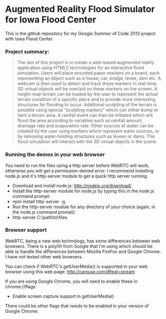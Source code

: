 Augmented Reality Flood Simulator for Iowa Flood Center
============

This is the github repository for my Google Summer of Code 2013 project with Iowa Flood Center.

### Project summary:

> The aim of this project is to create a web-based augmented reality application using HTML5 technologies for an interactive flood simulation. Users will place encoded paper markers on a board, each representing an object such as a house, car, bridge, levee, dam etc. A webcam is then used to detect and track these markers in real-time. 3D virtual objects will be overlaid on these markers on the screen. A height-map terrain can be loaded by the user to represent the actual terrain condition of a specific place and to provide more interesting structures for flooding to occur. Additional sculpting of the terrain is possible using special “sculpting markers” which can either bump or dent a terrain area. A rainfall event can then be initiated which will flood the area according to variables such as rainfall amount, drainage rate and evaporation rate. Other sources of water can be created by the user using markers which represent water sources, or by removing water-holding structures such as levees or dams. The flood simulation will interact with the 3D virtual objects in the scene.


### Running the demos in your web browser

You need to run the files using a http server before WebRTC will work, otherwise you will get a permission-denied error.
I recommend installing node.js and it's http-server module to get a quick http server running.
* Download and install node.js: http://nodejs.org/download/
* Install the http-server module for node.js by typing this in the node.js command prompt:
 * npm install http-server -g
* Run the http-server module for any directory of your choice (again, in the node.js command prompt):
 * http-server C:\path\to\files

### Browser support

WebRTC, being a new web technology, has some differences between web browsers. There is a polyfill from Google that I'm using which should be able to handle the differences between Mozilla FireFox and Google Chrome. I have not tested other web browsers.

You can check if WebRTC's getUserMedia() is supported in your web browser using this web page: http://caniuse.com/#feat=stream

If you are using Google Chrome, you will need to enable these in chrome://flags:
* Enable screen capture support in getUserMedia()

There could be other flags that needs to be enabled in your version of Google Chrome.
